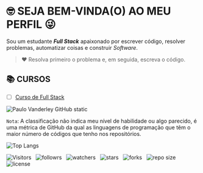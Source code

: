 <!-- TÍTULO PRINCIPAL -->

# :nerd_face: **SEJA BEM-VINDA(O) AO MEU PERFIL** :stuck_out_tongue_winking_eye:

<!-- DESCRIÇÃO -->

Sou um estudante ***Full Stack*** apaixonado por escrever código, resolver problemas, automatizar coisas e construir *Software*.

<!-- CITAÇÕES -->

> :heart: Resolva primeiro o problema e, em seguida, escreva o código.

<!-- CONTATOS -->

<!-- CURSOS -->

## :books: **CURSOS**

<!-- * [ ] Curso de Agência Web -->
<!-- * [ ] Curso de Android Arch -->
<!-- * [ ] Curso de Android Express -->
<!-- * [ ] Curso de Banco de Dados -->
<!-- * [ ] Curso de Desenvolvimento de Aplicativos -->
<!-- * [ ] Curso de Desenvolvimento Web (2.0) -->
<!-- * [ ] Curso de Desenvolvimento Web — Do Zero ao Primeiro Projeto   -->
<!-- * [ ] Curso de Desenvolvimento Web Completo -->
<!-- * [ ] Curso de Design de Aplicativos -->
<!-- * [ ] Curso de Design Para Web -->
<!-- - [ ] Curso de Front-end (2.0) -->
- [ ] [Curso de Full Stack](https://github.com/Devsgeeknerd/curso-de-full-stack "Ir Para o Curso")
<!-- - [ ] Curso de Infraestrutura Web -->
<!-- - [ ] Curso de Inglês Para Programadores -->
<!-- - [ ] Curso de JavaScript Completo -->
<!-- - [ ] Curso de Lógica de Programação -->
<!-- - [ ] Curso de Marketing Digital Para Programadores -->
<!-- - [ ] Curso de Node.js -->
<!-- - [ ] Curso de PHP Jedi -->
<!-- - [ ] Curso de Produtividade Para Programadores -->
<!-- - [ ] Curso de Web Design Express -->
<!-- - [ ] Curso de Webmaster Front-end Completo -->
<!-- - [ ] Curso de WordPress Completo -->

<!-- PROJETOS DOS CURSOS -->

<!-- PROJETOS DOS TREINAMENTOS -->

<!-- PROJETOS PRÓPRIOS -->

<!-- LINGUAGENS DE PROGRAMAÇÃO -->

<!-- FRAMEWORKS -->

<!-- BIBLIOTECAS -->

<!-- FERRAMENTAS -->

<!-- ESTATÍSTICAS DO GIHUB -->

![Paulo Vanderley GitHub static](https://github-readme-stats.vercel.app/api?username=Devsgeeknerd&count_private=true&show_icons=true&title_color=fff&bg_color=DEG,833ab4,fd1d1d,fcb045&icon_color=fff&text_color=000&include_all-commits=true&border_radius=18&locale=pt-BR)

<!-- NOTA -->

`Nota`: A classificação não indica meu nível de habilidade ou algo parecido, é uma métrica de GitHub da qual as linguagens de programação que têm o maior número de códigos que tenho nos repositórios.

<!-- RANK DOS ARQUIVOS -->

![Top Langs](https://github-readme-stats.vercel.app/api/top-langs/?username=Devsgeeknerd&layout=default&langs_count=36&title_color=4b0082&bg_color=c3e6h9&card_width=auto&custom_title=Classificação)

<!-- INFORMAÇÕES -->

![Visitors](https://api.visitorbadge.io/api/visitors?path=Devsgeeknerd%2FDevsgeeknerd&label=Visitantes&labelColor=%23f9e64f&countColor=%23008000&style=plastic "Total de Visitas")
&nbsp;
![followrs](https://img.shields.io/github/followers/Devsgeeknerd?style=plastic&label=SEGUIDORES&labelColor=f9e64f "Total de Seguidores")
&nbsp;
![watchers](https://img.shields.io/github/watchers/Devsgeeknerd/Devsgeeknerd?style=plastic&label=OBSERVADORES&labelColor=f9e64f "Total de Observadores")
&nbsp;
![stars](https://img.shields.io/github/stars/Devsgeeknerd/Devsgeeknerd?style=plastic&label=ESTRELAS&labelColor=f9e64f "Total de Estrelas Recebidas")
&nbsp;
![forks](https://img.shields.io/github/forks/Devsgeeknerd/Devsgeeknerd?style=plastic&label=BIFURCAÇÕES&labelColor=f9e64f "Total de Bifurcações")
&nbsp;
![repo size](https://img.shields.io/github/repo-size/Devsgeeknerd/Devsgeeknerd?style=plastic&label=TAMANHO&labelColor=f9e64f "Tamanho do Repositório")
&nbsp;
![license](https://img.shields.io/github/license/Devsgeeknerd/Devsgeeknerd?style=plastic&label=LICENÇA&labelColor=f9e64f "Licença do Repositório")
